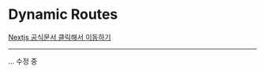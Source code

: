 # Dynamic Routes

<a href="https://nextjs.org/docs/routing/dynamic-routes">Nextjs 공식문서 클릭해서 이동하기</a> 

---
... 수정 중
